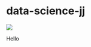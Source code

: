 # data-science-jj


<img src="https://d1m75rqqgidzqn.cloudfront.net/wp-data/2019/09/11134058/What-is-data-science-2.jpg">


Hello
